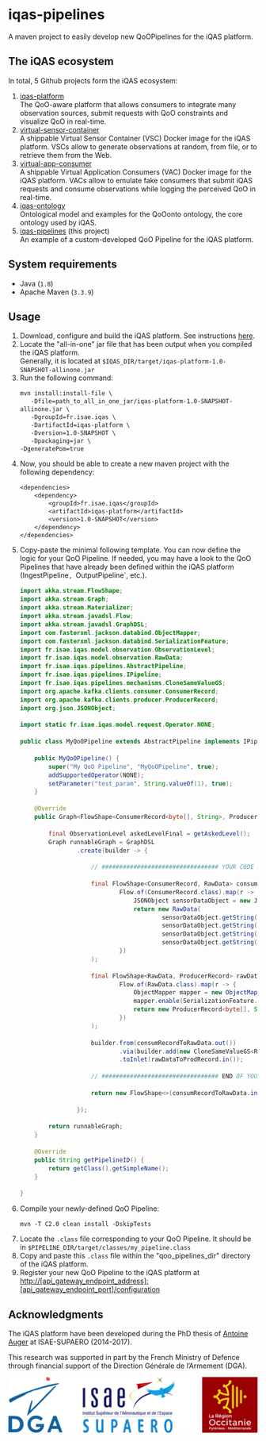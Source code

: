 # iqas-pipelines

A maven project to easily develop new QoOPipelines for the iQAS platform.

## The iQAS ecosystem

In total, 5 Github projects form the iQAS ecosystem:
1. [iqas-platform](https://github.com/antoineauger/iqas-platform) <br/>The QoO-aware platform that allows consumers to integrate many observation sources, submit requests with QoO constraints and visualize QoO in real-time.
2. [virtual-sensor-container](https://github.com/antoineauger/virtual-sensor-container) <br/>A shippable Virtual Sensor Container (VSC) Docker image for the iQAS platform. VSCs allow to generate observations at random, from file, or to retrieve them from the Web.
3. [virtual-app-consumer](https://github.com/antoineauger/virtual-app-consumer) <br/>A shippable Virtual Application Consumers (VAC) Docker image for the iQAS platform. VACs allow to emulate fake consumers that submit iQAS requests and consume observations while logging the perceived QoO in real-time.
4. [iqas-ontology](https://github.com/antoineauger/iqas-ontology) <br/>Ontological model and examples for the QoOonto ontology, the core ontology used by iQAS.
5. [iqas-pipelines](https://github.com/antoineauger/iqas-pipelines) (this project)<br/>An example of a custom-developed QoO Pipeline for the iQAS platform.

## System requirements

* Java (`1.8`)
* Apache Maven (`3.3.9`)

## Usage

1. Download, configure and build the iQAS platform. See instructions [here](https://github.com/antoineauger/iqas-platform).
2. Locate the "all-in-one" jar file that has been output when you compiled the iQAS platform.<br/>Generally, it is located at `$IQAS_DIR/target/iqas-platform-1.0-SNAPSHOT-allinone.jar`
3. Run the following command:
    ```
    mvn install:install-file \
       -Dfile=path_to_all_in_one_jar/iqas-platform-1.0-SNAPSHOT-allinone.jar \
       -DgroupId=fr.isae.iqas \
       -DartifactId=iqas-platform \
       -Dversion=1.0-SNAPSHOT \
       -Dpackaging=jar \
    -DgeneratePom=true
    ```
4. Now, you should be able to create a new maven project with the following dependency:<br/>
    ```
    <dependencies>
        <dependency>
            <groupId>fr.isae.iqas</groupId>
            <artifactId>iqas-platform</artifactId>
            <version>1.0-SNAPSHOT</version>
        </dependency>
    </dependencies>
    ```
5. Copy-paste the minimal following template. You can now define the logic for your QoO Pipeline.
    If needed, you may have a look to the QoO Pipelines that have already been defined within the iQAS platform (IngestPipeline`, `OutputPipeline`, etc.).
    ```java
    import akka.stream.FlowShape;
    import akka.stream.Graph;
    import akka.stream.Materializer;
    import akka.stream.javadsl.Flow;
    import akka.stream.javadsl.GraphDSL;
    import com.fasterxml.jackson.databind.ObjectMapper;
    import com.fasterxml.jackson.databind.SerializationFeature;
    import fr.isae.iqas.model.observation.ObservationLevel;
    import fr.isae.iqas.model.observation.RawData;
    import fr.isae.iqas.pipelines.AbstractPipeline;
    import fr.isae.iqas.pipelines.IPipeline;
    import fr.isae.iqas.pipelines.mechanisms.CloneSameValueGS;
    import org.apache.kafka.clients.consumer.ConsumerRecord;
    import org.apache.kafka.clients.producer.ProducerRecord;
    import org.json.JSONObject;
    
    import static fr.isae.iqas.model.request.Operator.NONE;
    
    public class MyQoOPipeline extends AbstractPipeline implements IPipeline {
    
        public MyQoOPipeline() {
            super("My QoO Pipeline", "MyQoOPipeline", true);
            addSupportedOperator(NONE);
            setParameter("test_param", String.valueOf(1), true);
        }
    
        @Override
        public Graph<FlowShape<ConsumerRecord<byte[], String>, ProducerRecord<byte[], String>>, Materializer> getPipelineGraph() {
    
            final ObservationLevel askedLevelFinal = getAskedLevel();
            Graph runnableGraph = GraphDSL
                    .create(builder -> {
    
                        // ################################# YOUR CODE GOES HERE #################################
    
                        final FlowShape<ConsumerRecord, RawData> consumRecordToRawData = builder.add(
                                Flow.of(ConsumerRecord.class).map(r -> {
                                    JSONObject sensorDataObject = new JSONObject(r.value().toString());
                                    return new RawData(
                                            sensorDataObject.getString("date"),
                                            sensorDataObject.getString("value"),
                                            sensorDataObject.getString("producer"),
                                            sensorDataObject.getString("timestamps"));
                                })
                        );
    
                        final FlowShape<RawData, ProducerRecord> rawDataToProdRecord = builder.add(
                                Flow.of(RawData.class).map(r -> {
                                    ObjectMapper mapper = new ObjectMapper();
                                    mapper.enable(SerializationFeature.INDENT_OUTPUT);
                                    return new ProducerRecord<byte[], String>(getTopicToPublish(), mapper.writeValueAsString(r));
                                })
                        );
    
                        builder.from(consumRecordToRawData.out())
                                .via(builder.add(new CloneSameValueGS<RawData>(Integer.valueOf(getParams().get("nb_copies")))))
                                .toInlet(rawDataToProdRecord.in());
    
                        // ################################# END OF YOUR CODE #################################
    
                        return new FlowShape<>(consumRecordToRawData.in(), rawDataToProdRecord.out());
    
                    });
    
            return runnableGraph;
        }
    
        @Override
        public String getPipelineID() {
            return getClass().getSimpleName();
        }
    
    }
    ````
6. Compile your newly-defined QoO Pipeline:
    ```
    mvn -T C2.0 clean install -DskipTests 
    ```
7. Locate the `.class` file corresponding to your QoO Pipeline. It should be in `$PIPELINE_DIR/target/classes/my_pipeline.class` 
8. Copy and paste this `.class` file within the "qoo_pipelines_dir" directory of the iQAS platform.
9. Register your new QoO Pipeline to the iQAS platform at <br/>[http://\[api_gateway_endpoint_address\]:\[api_gateway_endpoint_port\]/configuration](#)

## Acknowledgments

The iQAS platform have been developed during the PhD thesis of [Antoine Auger](https://antoineauger.fr/) at ISAE-SUPAERO (2014-2017).

This research was supported in part by the French Ministry of Defence through financial support of the Direction Générale de l’Armement (DGA). 

![banniere](https://github.com/antoineauger/iqas-platform/blob/master/src/main/resources/web/figures/banniere.png?raw=true "Banniere")
